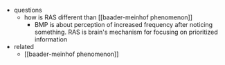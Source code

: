   * questions
    * how is RAS different than [[baader-meinhof phenomenon]]
      * BMP is about perception of increased frequency after noticing something. RAS is brain's mechanism for focusing on prioritized information
  * related
    * [[baader-meinhof phenomenon]]